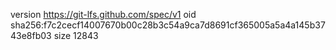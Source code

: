 version https://git-lfs.github.com/spec/v1
oid sha256:f7c2cecf14007670b00c28b3c54a9ca7d8691cf365005a5a4a145b3743e8fb03
size 12843
